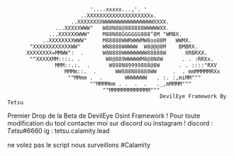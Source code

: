 
                              '....xxxxx...,'. '   
                           ..XXXXXXXXXXXXXXXXXXXXx.    
                        ..XXXXXXXXWWWWWWWWWWWWWWWWXXXX.  
                   ...XXXXXWWW"   W88N88@888888WWWWWXX.   
                 ...XXXXXXWWW"    M88N88GGGGGG888^8M "WMBX.    
               ..XXXXXXXXWWW"     M88888WWRWWWMW8oo88M   WWMX.    
           "XXXXXXXXXXXXWW"       WN8888WWWWW  W8@@@8M    BMBRX.        
          XXXXXXXX=MMWW":  .      W8N888WWWWWWWW88888W      XRBRXX.  
           ""XXXXXMM::::. .        W8@889WWWWWM8@8N8W      . . :RRXx.    
                   MMM::.:.  .      W888N89999888@8W      . . ::::"RXV    
                      MMMm::.  .      WW888N88888WW     .  . mmMMMMMRXx
                       ""MMmm .  .       WWWWWWW   . :. :,miMM"""  
                              ""MMMMmm . .  .  .   ._,mMMMM""" 
                                  ""MMMMMMMMMMMMM""" 
                                                    DevilEye Framework By Tetsu

Premier Drop de la Beta de DevilEye Osint Framework !
Pour toute modification du tool contacter moi sur discord ou instagram ! 
discord : 𝑇𝑒𝑡𝑠𝑢#6660
ig : tetsu.calamity.lead

ne volez pas le script nous surveillons #Calamïty
